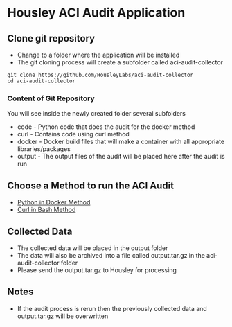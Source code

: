 # Housley ACI Audit Application #



## Clone git repository ##
- Change to a folder where the application will be installed
- The git cloning process will create a subfolder called aci-audit-collector

```
git clone https://github.com/HousleyLabs/aci-audit-collector
cd aci-audit-collector
```

### Content of Git Repository ###
You will see inside the newly created folder several subfolders
- code - Python code that does the audit for the docker method
- curl - Contains code using curl method
- docker - Docker build files that will make a container with all appropriate libraries/packages
- output - The output files of the audit will be placed here after the audit is run


## Choose a Method to run the ACI Audit ##
- [Python in Docker Method](README_python_in_docker.md)
- [Curl in Bash Method](README_curl_in_bash.md)



## Collected Data ##
- The collected data will be placed in the output folder
- The data will also be archived into a file called output.tar.gz in the aci-audit-collector folder
- Please send the output.tar.gz to Housley for processing



## Notes ##
- If the audit process is rerun then the previously collected data and output.tar.gz will be overwritten
